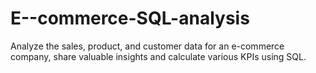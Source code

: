 # E--commerce-SQL-analysis
Analyze the sales, product, and customer data for an e-commerce company, share valuable insights and calculate various KPIs using SQL.
